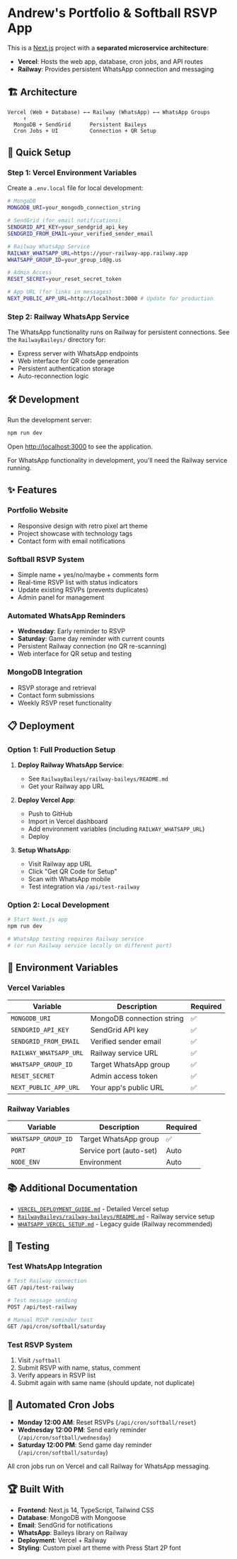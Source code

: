# Andrew's Portfolio & Softball RSVP App

This is a [Next.js](https://nextjs.org) project with a **separated microservice architecture**:

- **Vercel**: Hosts the web app, database, cron jobs, and API routes
- **Railway**: Provides persistent WhatsApp connection and messaging

## 🏗️ Architecture

```
Vercel (Web + Database) ←→ Railway (WhatsApp) ←→ WhatsApp Groups
     ↑                         ↑
  MongoDB + SendGrid      Persistent Baileys
  Cron Jobs + UI          Connection + QR Setup
```

## 🚀 Quick Setup

### **Step 1: Vercel Environment Variables**

Create a `.env.local` file for local development:

```bash
# MongoDB
MONGODB_URI=your_mongodb_connection_string

# SendGrid (for email notifications)
SENDGRID_API_KEY=your_sendgrid_api_key
SENDGRID_FROM_EMAIL=your_verified_sender_email

# Railway WhatsApp Service
RAILWAY_WHATSAPP_URL=https://your-railway-app.railway.app
WHATSAPP_GROUP_ID=your_group_id@g.us

# Admin Access
RESET_SECRET=your_reset_secret_token

# App URL (for links in messages)
NEXT_PUBLIC_APP_URL=http://localhost:3000 # Update for production
```

### **Step 2: Railway WhatsApp Service**

The WhatsApp functionality runs on Railway for persistent connections. See the `RailwayBaileys/` directory for:

- Express server with WhatsApp endpoints
- Web interface for QR code generation
- Persistent authentication storage
- Auto-reconnection logic

## 🛠️ Development

Run the development server:

```bash
npm run dev
```

Open [http://localhost:3000](http://localhost:3000) to see the application.

For WhatsApp functionality in development, you'll need the Railway service running.

## ✨ Features

### **Portfolio Website**
- Responsive design with retro pixel art theme
- Project showcase with technology tags
- Contact form with email notifications

### **Softball RSVP System**
- Simple name + yes/no/maybe + comments form
- Real-time RSVP list with status indicators
- Update existing RSVPs (prevents duplicates)
- Admin panel for management

### **Automated WhatsApp Reminders**
- **Wednesday**: Early reminder to RSVP
- **Saturday**: Game day reminder with current counts
- Persistent Railway connection (no QR re-scanning)
- Web interface for QR setup and testing

### **MongoDB Integration**
- RSVP storage and retrieval
- Contact form submissions
- Weekly RSVP reset functionality

## 📋 Deployment

### **Option 1: Full Production Setup**

1. **Deploy Railway WhatsApp Service**:
   - See `RailwayBaileys/railway-baileys/README.md`
   - Get your Railway app URL

2. **Deploy Vercel App**:
   - Push to GitHub
   - Import in Vercel dashboard
   - Add environment variables (including `RAILWAY_WHATSAPP_URL`)
   - Deploy

3. **Setup WhatsApp**:
   - Visit Railway app URL
   - Click "Get QR Code for Setup" 
   - Scan with WhatsApp mobile
   - Test integration via `/api/test-railway`

### **Option 2: Local Development**

```bash
# Start Next.js app
npm run dev

# WhatsApp testing requires Railway service
# (or run Railway service locally on different port)
```

## 🔧 Environment Variables

### **Vercel Variables**
| Variable | Description | Required |
|----------|-------------|-----------|
| `MONGODB_URI` | MongoDB connection string | ✅ |
| `SENDGRID_API_KEY` | SendGrid API key | ✅ |
| `SENDGRID_FROM_EMAIL` | Verified sender email | ✅ |
| `RAILWAY_WHATSAPP_URL` | Railway service URL | ✅ |
| `WHATSAPP_GROUP_ID` | Target WhatsApp group | ✅ |
| `RESET_SECRET` | Admin access token | ✅ |
| `NEXT_PUBLIC_APP_URL` | Your app's public URL | ✅ |

### **Railway Variables**
| Variable | Description | Required |
|----------|-------------|-----------|
| `WHATSAPP_GROUP_ID` | Target WhatsApp group | ✅ |
| `PORT` | Service port (auto-set) | Auto |
| `NODE_ENV` | Environment | Auto |

## 📚 Additional Documentation

- [`VERCEL_DEPLOYMENT_GUIDE.md`](VERCEL_DEPLOYMENT_GUIDE.md) - Detailed Vercel setup
- [`RailwayBaileys/railway-baileys/README.md`](RailwayBaileys/railway-baileys/README.md) - Railway service setup
- [`WHATSAPP_VERCEL_SETUP.md`](WHATSAPP_VERCEL_SETUP.md) - Legacy guide (Railway recommended)

## 🧪 Testing

### **Test WhatsApp Integration**
```bash
# Test Railway connection
GET /api/test-railway

# Test message sending  
POST /api/test-railway

# Manual RSVP reminder test
GET /api/cron/softball/saturday
```

### **Test RSVP System**
1. Visit `/softball`
2. Submit RSVP with name, status, comment
3. Verify appears in RSVP list
4. Submit again with same name (should update, not duplicate)

## 📅 Automated Cron Jobs

- **Monday 12:00 AM**: Reset RSVPs (`/api/cron/softball/reset`)
- **Wednesday 12:00 PM**: Send early reminder (`/api/cron/softball/wednesday`) 
- **Saturday 12:00 PM**: Send game day reminder (`/api/cron/softball/saturday`)

All cron jobs run on Vercel and call Railway for WhatsApp messaging.

## 🏆 Built With

- **Frontend**: Next.js 14, TypeScript, Tailwind CSS
- **Database**: MongoDB with Mongoose
- **Email**: SendGrid for notifications
- **WhatsApp**: Baileys library on Railway
- **Deployment**: Vercel + Railway
- **Styling**: Custom pixel art theme with Press Start 2P font
